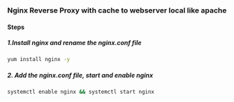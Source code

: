 ### Nginx Reverse Proxy with cache to webserver local like apache

#### Steps

##### 1.Install nginx and rename the nginx.conf file

```sh
yum install nginx -y
```

##### 2. Add the nginx.conf file, start and enable nginx

```sh
systemctl enable nginx && systemctl start nginx
```
